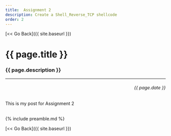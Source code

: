 ```yaml
---
title:  Assignment 2
description: Create a Shell_Reverse_TCP shellcode
order: 2
---
```


[&lt;&lt; Go Back]({{ site.baseurl }})


# {{ page.title }}
### {{ page.description }}
___
<div style="text-align:right;direction:ltr;margin-left:1em;"><h6>{{ page.date }}</h6></div>

This is my post for Assignment 2

<br>
{% include preamble.md %}


[&lt;&lt; Go Back]({{ site.baseurl }})

